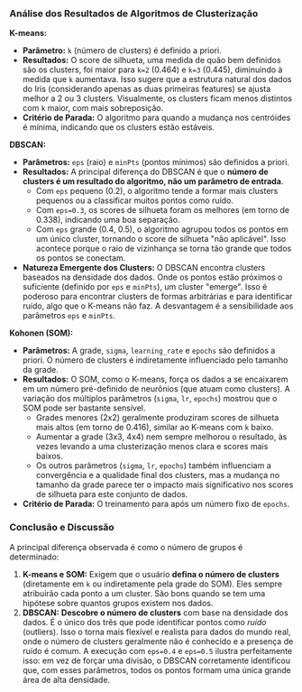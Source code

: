 ### Análise dos Resultados de Algoritmos de Clusterização

**K-means:**

*   **Parâmetro:** `k` (número de clusters) é definido a priori.
*   **Resultados:** O score de silhueta, uma medida de quão bem definidos são os clusters, foi maior para `k=2` (0.464) e `k=3` (0.445), diminuindo à medida que `k` aumentava. Isso sugere que a estrutura natural dos dados do Iris (considerando apenas as duas primeiras features) se ajusta melhor a 2 ou 3 clusters. Visualmente, os clusters ficam menos distintos com `k` maior, com mais sobreposição.
*   **Critério de Parada:** O algoritmo para quando a mudança nos centróides é mínima, indicando que os clusters estão estáveis.

**DBSCAN:**

*   **Parâmetros:** `eps` (raio) e `minPts` (pontos mínimos) são definidos a priori.
*   **Resultados:** A principal diferença do DBSCAN é que o **número de clusters é um resultado do algoritmo, não um parâmetro de entrada**.
    *   Com `eps` pequeno (0.2), o algoritmo tende a formar mais clusters pequenos ou a classificar muitos pontos como ruído.
    *   Com `eps=0.3`, os scores de silhueta foram os melhores (em torno de 0.338), indicando uma boa separação.
    *   Com `eps` grande (0.4, 0.5), o algoritmo agrupou todos os pontos em um único cluster, tornando o score de silhueta "não aplicável". Isso acontece porque o raio de vizinhança se torna tão grande que todos os pontos se conectam.
*   **Natureza Emergente dos Clusters:** O DBSCAN encontra clusters baseados na densidade dos dados. Onde os pontos estão próximos o suficiente (definido por `eps` e `minPts`), um cluster "emerge". Isso é poderoso para encontrar clusters de formas arbitrárias e para identificar ruído, algo que o K-means não faz. A desvantagem é a sensibilidade aos parâmetros `eps` e `minPts`.

**Kohonen (SOM):**

*   **Parâmetros:** A grade, `sigma`, `learning_rate` e `epochs` são definidos a priori. O número de clusters é indiretamente influenciado pelo tamanho da grade.
*   **Resultados:** O SOM, como o K-means, força os dados a se encaixarem em um número pré-definido de neurônios (que atuam como clusters). A variação dos múltiplos parâmetros (`sigma`, `lr`, `epochs`) mostrou que o SOM pode ser bastante sensível.
    *   Grades menores (2x2) geralmente produziram scores de silhueta mais altos (em torno de 0.416), similar ao K-means com `k` baixo.
    *   Aumentar a grade (3x3, 4x4) nem sempre melhorou o resultado, às vezes levando a uma clusterização menos clara e scores mais baixos.
    *   Os outros parâmetros (`sigma`, `lr`, `epochs`) também influenciam a convergência e a qualidade final dos clusters, mas a mudança no tamanho da grade parece ter o impacto mais significativo nos scores de silhueta para este conjunto de dados.
*   **Critério de Parada:** O treinamento para após um número fixo de `epochs`.

### Conclusão e Discussão

A principal diferença observada é como o número de grupos é determinado:

1.  **K-means e SOM:** Exigem que o usuário **defina o número de clusters** (diretamente em `k` ou indiretamente pela grade do SOM). Eles sempre atribuirão cada ponto a um cluster. São bons quando se tem uma hipótese sobre quantos grupos existem nos dados.
2.  **DBSCAN:** **Descobre o número de clusters** com base na densidade dos dados. É o único dos três que pode identificar pontos como *ruído* (outliers). Isso o torna mais flexível e realista para dados do mundo real, onde o número de clusters geralmente não é conhecido e a presença de ruído é comum. A execução com `eps=0.4` e `eps=0.5` ilustra perfeitamente isso: em vez de forçar uma divisão, o DBSCAN corretamente identificou que, com esses parâmetros, todos os pontos formam uma única grande área de alta densidade.
